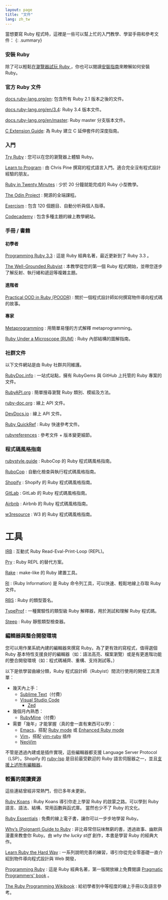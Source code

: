```yaml
---
layout: page
title: "文件"
lang: zh_tw
---
```


當想要寫 Ruby 程式時，這裡是一些可以幫上忙的入門教學、學習手冊和參考文件：
{: .summary}

### 安裝 Ruby

除了可以輕鬆[在瀏覽器試玩 Ruby ][1]，你也可以閱讀[安裝指南](installation/)來瞭解如何安裝 Ruby。

### 官方 Ruby 文件

[docs.ruby-lang.org/en][docs-rlo]: 包含所有 Ruby 2.1 版本之後的文件。

[docs.ruby-lang.org/en/3.4][docs-rlo-3.4]: Ruby 3.4 版本文件。

[docs.ruby-lang.org/en/master][docs-rlo-master]: Ruby master 分支版本文件。

[C Extension Guide][docs-rlo-extension]: 為 Ruby 建立 C 延伸套件的深度指南。

### 入門

[Try Ruby][1]
: 您可以在您的瀏覽器上體驗 Ruby。

[Learn to Program][8]
: 由 Chris Pine 撰寫的程式語言入門。適合完全沒有程式設計經驗的朋友。

[Ruby in Twenty Minutes][rubyin20]
: 少於 20 分鐘就能完成的 Ruby 小型教學。

[The Odin Project][odin]
: 開源的全端課程。

[Exercism][exercism]
: 包含 120 個題目、自動分析與個人指導。

[Codecademy][codecademy]
: 包含多種主題的線上教學網站。

### 手冊 / 書籍

#### 初學者

[Programming Ruby 3.3][pickaxe]
: 這是 Ruby 經典名著，最近更新到了 Ruby 3.3 。

[The Well-Grounded Rubyist][grounded]
: 本教學從您的第一個 Ruby 程式開始，並帶您逐步了解反射、執行緒和遞迴等複雜主題。

#### 進階者

[Practical OOD in Ruby (POODR)][poodr]
: 關於一個程式設計師如何撰寫物件導向程式碼的故事。

#### 專家

[Metaprogramming][meta]
: 用簡單易懂的方式解釋 metaprogramming。

[Ruby Under a Microscope (RUM)][microscope]
: Ruby 內部結構的圖解指南。

### 社群文件

以下文件網站是由 Ruby 社群共同維護。

[RubyDoc.info][16]
: 一站式站點，擁有 RubyGems 與 GitHub 上托管的 Ruby 專案的文件。

[RubyAPI.org][rubyapi-org]
: 簡單搜尋瀏覽 Ruby 類別、模組及方法。

[ruby-doc.org][39]
: 線上 API 文件。

[DevDocs.io][40]
: 線上 API 文件。

[Ruby QuickRef][42]
: Ruby 快速參考文件。

[rubyreferences][43]
: 參考文件 + 版本變更細節。

### 程式碼風格指南

[rubystyle.guide][44]
: RuboCop 的 Ruby 程式碼風格指南。

[RuboCop][45]
: 自動化檢查與執行程式碼風格指南。

[Shopify][46]
: Shopify 的 Ruby 程式碼風格指南。

[GitLab][47]
: GitLab 的 Ruby 程式碼風格指南。

[Airbnb][48]
: Airbnb 的 Ruby 程式碼風格指南。

[w3resource][49]
: W3 的 Ruby 程式碼風格指南。

# 工具

[IRB][50]
: 互動式 Ruby Read-Eval-Print-Loop (REPL)。

[Pry][51]
: Ruby REPL 的替代方案。

[Rake][52]
: make-like 的 Ruby 建置工具。

[RI][53]
: (Ruby Information) 是 Ruby 命令列工具，可以快速、輕鬆地線上存取 Ruby 文件。

[RBS][54]
: Ruby 的類型簽名。

[TypeProf][55]
: 一種實驗性的類型級 Ruby 解釋器，用於測試和理解 Ruby 程式碼。

[Steep][56]
: Ruby 靜態類型檢查器。

### 編輯器與整合開發環境

您可以用作業系統內建的編輯器來撰寫 Ruby。為了更有效的寫程式，值得選個 Ruby 基本特性支援良好的編輯器（如：語法高亮、檔案瀏覽）或是有更進階功能的整合開發環境（如：程式碼補齊、重構、支持測試等。）

以下是依學習曲線分類，Ruby 程式設計師（Rubyist）間流行使用的開發工具清單：

* 幾天內上手：
  * [Sublime Text][37]（付費）
  * [Visual Studio Code][vscode]
	* [Zed][zed]
* 幾個月內熟悉：
	*	[RubyMine][27]（付費）
* 需要「幾年」才能掌握（真的會一直有東西可以學）：
	*	[Emacs][20]，搭配 [Ruby mode][21] 或 [Enhanced Ruby mode][enh-ruby-mode]
	*	[Vim][25]，搭配 [vim-ruby][26] 插件
	*	[NeoVim][neovim]

不管是透過內建或是插件實現，這些編輯器都支援 Language Server Protocol（LSP）。Shopify 的 [ruby-lsp][ruby-lsp] 是目前最受歡迎的 Ruby 語言伺服器之一，並且[支援上述所有編輯器][ruby-lsp-supported-editors]。

### 較舊的閱讀資源

這些連結曾經非常熱門，但已多年未更新。

[Ruby Koans][2]
: Ruby Koans 導引你走上學習 Ruby 的啟蒙之路。可以學到 Ruby 語言、語法、結構、常用函數與函式庫。
  當然也少不了 Ruby 的文化。

[Ruby Essentials][7]
: 免費的線上電子書，讓你可以一步步地學習 Ruby。

[Why’s (Poignant) Guide to Ruby][5]
: 非比尋常但玩味無窮的書，透過故事、幽默與漫畫來教會你 Ruby。由 *why the lucky
  stiff* 創作，本書是學習 Ruby 的經典大作。

[Learn Ruby the Hard Way][38]
: 一系列說明完善的練習，導引你從完全零基礎一直介紹到物件導向程式設計與 Web 開發，

[Programming Ruby][9]
: 這是 Ruby 經典名著，第一版開放線上免費閱讀 [Pragmatic Programmers' book][10] 。

[The Ruby Programming Wikibook][12]
: 給初學者到中等程度的線上手冊以及語言參考。

[1]: https://try.ruby-lang.org/
[2]: https://rubykoans.com/
[5]: https://poignant.guide
[7]: https://www.techotopia.com/index.php/Ruby_Essentials
[8]: https://pine.fm/LearnToProgram/
[9]: https://ruby-doc.com/docs/ProgrammingRuby/
[10]: https://pragprog.com/titles/ruby5/programming-ruby-3-3-5th-edition/
[12]: https://en.wikibooks.org/wiki/Ruby_programming_language
[16]: https://www.rubydoc.info/
[20]: https://www.gnu.org/software/emacs/
[21]: https://www.emacswiki.org/emacs/RubyMode
[25]: https://www.vim.org/
[26]: https://github.com/vim-ruby/vim-ruby
[27]: https://www.jetbrains.com/ruby/
[37]: https://www.sublimetext.com/
[38]: https://learncodethehardway.org/ruby/
[39]: https://ruby-doc.org/
[40]: https://devdocs.io/ruby/
[42]: https://www.zenspider.com/ruby/quickref.html
[43]: https://rubyreferences.github.io/
[44]: https://rubystyle.guide/
[45]: https://github.com/rubocop/ruby-style-guide
[46]: https://ruby-style-guide.shopify.dev/
[47]: https://docs.gitlab.com/ee/development/backend/ruby_style_guide.html
[48]: https://github.com/airbnb/ruby
[49]: https://www.w3resource.com/ruby/ruby-style-guide.php
[50]: https://github.com/ruby/irb
[51]: https://github.com/pry/pry
[52]: https://github.com/ruby/rake
[53]: https://ruby.github.io/rdoc/RI_md.html
[54]: https://github.com/ruby/rbs
[55]: https://github.com/ruby/typeprof
[56]: https://github.com/soutaro/steep
[codecademy]: https://www.codecademy.com/learn/learn-ruby
[docs-rlo]: https://docs.ruby-lang.org/en
[docs-rlo-3.4]: https://docs.ruby-lang.org/en/3.4
[docs-rlo-master]: https://docs.ruby-lang.org/en/master
[docs-rlo-extension]: https://docs.ruby-lang.org/en/master/extension_rdoc.html
[enh-ruby-mode]: https://github.com/zenspider/enhanced-ruby-mode/
[exercism]: https://exercism.org/tracks/ruby
[grounded]: https://www.manning.com/books/the-well-grounded-rubyist-third-edition
[meta]: https://pragprog.com/titles/ppmetr2/metaprogramming-ruby-2/
[microscope]: https://patshaughnessy.net/ruby-under-a-microscope
[neovim]: https://neovim.io/
[odin]: https://www.theodinproject.com/paths/full-stack-ruby-on-rails/courses/ruby
[pickaxe]: https://pragprog.com/titles/ruby5/programming-ruby-3-3-5th-edition/
[poodr]: https://www.poodr.com/
[ruby-lsp]: https://github.com/Shopify/ruby-lsp
[ruby-lsp-supported-editors]: https://shopify.github.io/ruby-lsp/editors.html
[rubyapi-org]: https://rubyapi.org/
[rubyin20]: https://www.ruby-lang.org/en/documentation/quickstart/
[vscode]: https://code.visualstudio.com/docs/languages/ruby
[zed]: https://zed.dev/
